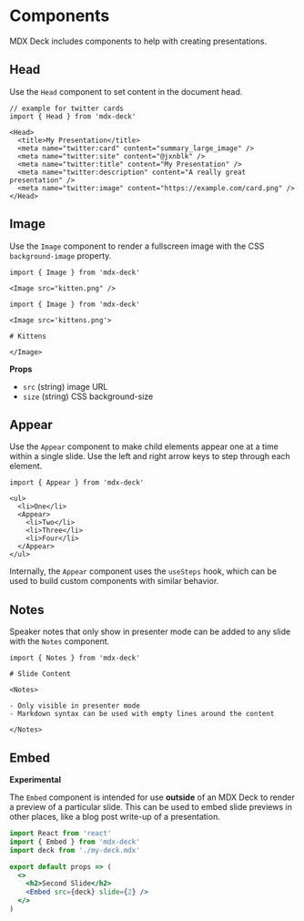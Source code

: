 # Components

MDX Deck includes components to help with creating presentations.

## Head

Use the `Head` component to set content in the document head.

```mdx
// example for twitter cards
import { Head } from 'mdx-deck'

<Head>
  <title>My Presentation</title>
  <meta name="twitter:card" content="summary_large_image" />
  <meta name="twitter:site" content="@jxnblk" />
  <meta name="twitter:title" content="My Presentation" />
  <meta name="twitter:description" content="A really great presentation" />
  <meta name="twitter:image" content="https://example.com/card.png" />
</Head>
```

## Image

Use the `Image` component to render a fullscreen image with the CSS `background-image` property.

```mdx
import { Image } from 'mdx-deck'

<Image src="kitten.png" />
```

```mdx
import { Image } from 'mdx-deck'

<Image src='kittens.png'>

# Kittens

</Image>
```

**Props**

- `src` (string) image URL
- `size` (string) CSS background-size

## Appear

Use the `Appear` component to make child elements appear one at a time within a single slide.
Use the left and right arrow keys to step through each element.

```mdx
import { Appear } from 'mdx-deck'

<ul>
  <li>One</li>
  <Appear>
    <li>Two</li>
    <li>Three</li>
    <li>Four</li>
  </Appear>
</ul>
```

Internally, the `Appear` component uses the `useSteps` hook, which can be used to build custom components with similar behavior.

## Notes

Speaker notes that only show in presenter mode can be added to any slide with the `Notes` component.

```mdx
import { Notes } from 'mdx-deck'

# Slide Content

<Notes>

- Only visible in presenter mode
- Markdown syntax can be used with empty lines around the content

</Notes>
```

## Embed

**Experimental**

The `Embed` component is intended for use **outside** of an MDX Deck to render a preview of a particular slide.
This can be used to embed slide previews in other places, like a blog post write-up of a presentation.

```jsx
import React from 'react'
import { Embed } from 'mdx-deck'
import deck from './my-deck.mdx'

export default props => (
  <>
    <h2>Second Slide</h2>
    <Embed src={deck} slide={2} />
  </>
)
```
